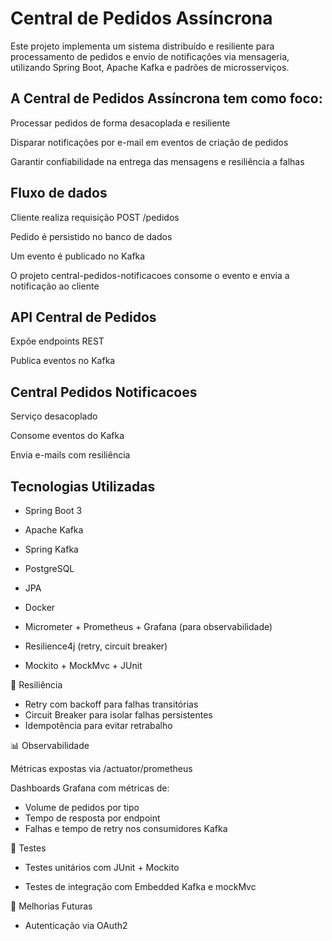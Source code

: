 # Central de Pedidos Assíncrona
Este projeto implementa um sistema distribuído e resiliente para processamento de pedidos e envio de notificações via mensageria, utilizando Spring Boot, Apache Kafka e padrões de microsserviços.

## A Central de Pedidos Assíncrona tem como foco:
Processar pedidos de forma desacoplada e resiliente

Disparar notificações por e-mail em eventos de criação de pedidos

Garantir confiabilidade na entrega das mensagens e resiliência a falhas

## Fluxo de dados
Cliente realiza requisição POST /pedidos

Pedido é persistido no banco de dados

Um evento é publicado no Kafka

O projeto central-pedidos-notificacoes consome o evento e envia a notificação ao cliente

## API Central de Pedidos
Expõe endpoints REST

Publica eventos no Kafka

## Central Pedidos Notificacoes
Serviço desacoplado

Consome eventos do Kafka

Envia e-mails com resiliência

## Tecnologias Utilizadas

  - Spring Boot 3

  - Apache Kafka

  - Spring Kafka

  - PostgreSQL

  - JPA

  - Docker

  - Micrometer + Prometheus + Grafana (para observabilidade)

  - Resilience4j (retry, circuit breaker)

  - Mockito + MockMvc + JUnit

🔐 Resiliência
  - Retry com backoff para falhas transitórias
  - Circuit Breaker para isolar falhas persistentes
  - Idempotência para evitar retrabalho

📊 Observabilidade

Métricas expostas via /actuator/prometheus

Dashboards Grafana com métricas de:
 - Volume de pedidos por tipo
 - Tempo de resposta por endpoint
 - Falhas e tempo de retry nos consumidores Kafka

🧪 Testes

  - Testes unitários com JUnit + Mockito

  - Testes de integração com Embedded Kafka e mockMvc

🔮 Melhorias Futuras

  - Autenticação via OAuth2

